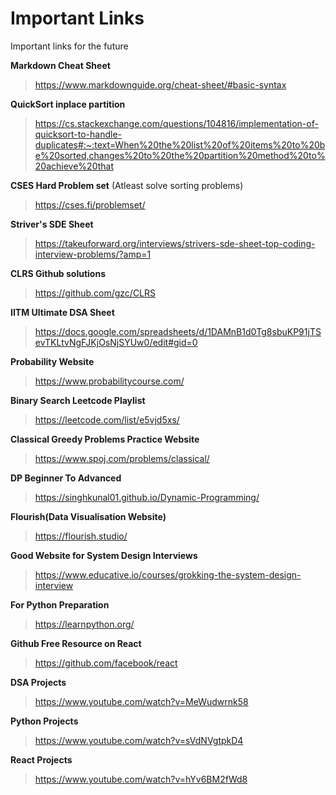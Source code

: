 # Important Links
 Important links for the future

**Markdown Cheat Sheet**
> https://www.markdownguide.org/cheat-sheet/#basic-syntax

**QuickSort inplace partition**
> https://cs.stackexchange.com/questions/104816/implementation-of-quicksort-to-handle-duplicates#:~:text=When%20the%20list%20of%20items%20to%20be%20sorted,changes%20to%20the%20partition%20method%20to%20achieve%20that

**CSES Hard Problem set** (Atleast solve sorting problems)
> https://cses.fi/problemset/

**Striver's SDE Sheet**
> https://takeuforward.org/interviews/strivers-sde-sheet-top-coding-interview-problems/?amp=1

**CLRS Github solutions**
> https://github.com/gzc/CLRS

**IITM Ultimate DSA Sheet**
>https://docs.google.com/spreadsheets/d/1DAMnB1d0Tg8sbuKP91jTSevTKLtvNgFJKjOsNjSYUw0/edit#gid=0

**Probability Website**
>https://www.probabilitycourse.com/

**Binary Search Leetcode Playlist**
>https://leetcode.com/list/e5vjd5xs/

**Classical Greedy Problems Practice Website**
>https://www.spoj.com/problems/classical/

**DP Beginner To Advanced**
>https://singhkunal01.github.io/Dynamic-Programming/

**Flourish(Data Visualisation Website)**
>https://flourish.studio/

**Good Website for System Design Interviews**
>https://www.educative.io/courses/grokking-the-system-design-interview

**For Python Preparation**
>https://learnpython.org/

**Github Free Resource on React**
>https://github.com/facebook/react

**DSA Projects**
>https://www.youtube.com/watch?v=MeWudwrnk58

**Python Projects**
>https://www.youtube.com/watch?v=sVdNVgtpkD4

**React Projects**
>https://www.youtube.com/watch?v=hYv6BM2fWd8




